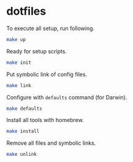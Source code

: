 # dotfiles

To execute all setup, run following.

```sh
make up
```

Ready for setup scripts.

```sh
make init
```

Put symbolic link of config files.

```sh
make link
```

Configure with `defaults` command (for Darwin).

```sh
make defaults
```

Install all tools with homebrew.

```sh
make install
```

Remove all files and symbolic links.

```sh
make unlink
```
